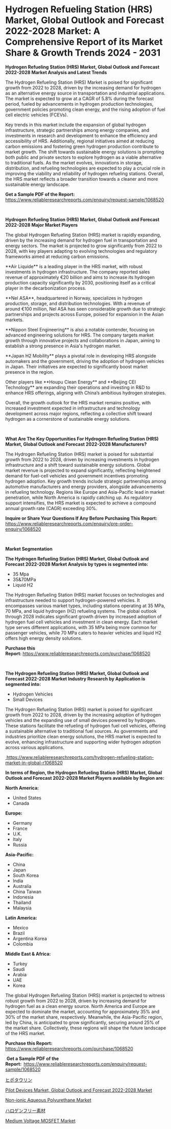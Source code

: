 <p><h1>Hydrogen Refueling Station (HRS) Market, Global Outlook and Forecast 2022-2028 Market: A Comprehensive Report of its Market Share & Growth Trends 2024 - 2031</h1></p><p><strong>Hydrogen Refueling Station (HRS) Market, Global Outlook and Forecast 2022-2028 Market Analysis and Latest Trends</strong></p>
<p><p>The Hydrogen Refueling Station (HRS) Market is poised for significant growth from 2022 to 2028, driven by the increasing demand for hydrogen as an alternative energy source in transportation and industrial applications. The market is expected to grow at a CAGR of 5.8% during the forecast period, fueled by advancements in hydrogen production technologies, government policies promoting clean energy, and the rising adoption of fuel cell electric vehicles (FCEVs). </p><p>Key trends in this market include the expansion of global hydrogen infrastructure, strategic partnerships among energy companies, and investments in research and development to enhance the efficiency and accessibility of HRS. Additionally, regional initiatives aimed at reducing carbon emissions and fostering green hydrogen production contribute to market growth. The shift towards sustainable energy solutions is prompting both public and private sectors to explore hydrogen as a viable alternative to traditional fuels. As the market evolves, innovations in storage, distribution, and refueling technologies are expected to play a crucial role in improving the viability and reliability of hydrogen refueling stations. Overall, the HRS market reflects a broader transition towards a cleaner and more sustainable energy landscape.</p></p>
<p><strong>Get a Sample PDF of the Report:&nbsp;</strong> <a href="https://www.reliableresearchreports.com/enquiry/request-sample/1068520">https://www.reliableresearchreports.com/enquiry/request-sample/1068520</a></p>
<p>&nbsp;</p>
<p><strong>Hydrogen Refueling Station (HRS) Market, Global Outlook and Forecast 2022-2028 Major Market Players</strong></p>
<p><p>The global Hydrogen Refueling Station (HRS) market is rapidly expanding, driven by the increasing demand for hydrogen fuel in transportation and energy sectors. The market is projected to grow significantly from 2022 to 2028, with key players adapting to evolving technologies and regulatory frameworks aimed at reducing carbon emissions.</p><p>**Air Liquide** is a leading player in the HRS market, with robust investments in hydrogen infrastructure. The company reported sales revenue of approximately €20 billion and aims to increase its hydrogen production capacity significantly by 2030, positioning itself as a critical player in the decarbonization process.</p><p>**Nel ASA**, headquartered in Norway, specializes in hydrogen production, storage, and distribution technologies. With a revenue of around €100 million, Nel ASA has seen considerable growth due to strategic partnerships and projects across Europe, poised for expansion in the Asian markets.</p><p>**Nippon Steel Engineering** is also a notable contender, focusing on advanced engineering solutions for HRS. The company targets market growth through innovative projects and collaborations in Japan, aiming to establish a strong presence in Asia's hydrogen market.</p><p>**Japan H2 Mobility** plays a pivotal role in developing HRS alongside automakers and the government, driving the adoption of hydrogen vehicles in Japan. Their initiatives are expected to significantly boost market presence in the region.</p><p>Other players like **Houpu Clean Energy** and **Beijing CEI Technology** are expanding their operations and investing in R&D to enhance HRS offerings, aligning with China’s ambitious hydrogen strategies.</p><p>Overall, the growth outlook for the HRS market remains positive, with increased investment expected in infrastructure and technology development across major regions, reflecting a collective shift toward hydrogen as a cornerstone of sustainable energy solutions.</p></p>
<p>&nbsp;</p>
<p><strong>What Are The Key Opportunities For Hydrogen Refueling Station (HRS) Market, Global Outlook and Forecast 2022-2028 Manufacturers?</strong></p>
<p><p>The Hydrogen Refueling Station (HRS) market is poised for substantial growth from 2022 to 2028, driven by increasing investments in hydrogen infrastructure and a shift toward sustainable energy solutions. Global market revenue is projected to expand significantly, reflecting heightened demand for fuel-cell vehicles and government incentives promoting hydrogen adoption. Key growth trends include strategic partnerships among automotive manufacturers and energy providers, alongside advancements in refueling technology. Regions like Europe and Asia-Pacific lead in market penetration, while North America is rapidly catching up. As regulatory support intensifies, the HRS market is expected to achieve a compound annual growth rate (CAGR) exceeding 30%.</p></p>
<p><strong>Inquire or Share Your Questions If Any Before Purchasing This Report:</strong> <a href="https://www.reliableresearchreports.com/enquiry/pre-order-enquiry/1068520">https://www.reliableresearchreports.com/enquiry/pre-order-enquiry/1068520</a></p>
<p>&nbsp;</p>
<p><strong>Market Segmentation</strong></p>
<p><strong>The Hydrogen Refueling Station (HRS) Market, Global Outlook and Forecast 2022-2028 Market Analysis by types is segmented into:</strong></p>
<p><ul><li>35 Mpa</li><li>35&70MPa</li><li>Liquid H2</li></ul></p>
<p><p>The Hydrogen Refueling Station (HRS) market focuses on technologies and infrastructure needed to support hydrogen-powered vehicles. It encompasses various market types, including stations operating at 35 MPa, 70 MPa, and liquid hydrogen (H2) refueling systems. The global outlook through 2028 indicates significant growth driven by increased adoption of hydrogen fuel cell vehicles and investment in clean energy. Each market type serves different applications, with 35 MPa being more common for passenger vehicles, while 70 MPa caters to heavier vehicles and liquid H2 offers high energy density solutions.</p></p>
<p><strong>Purchase this Report:&nbsp;</strong><a href="https://www.reliableresearchreports.com/purchase/1068520">https://www.reliableresearchreports.com/purchase/1068520</a></p>
<p>&nbsp;</p>
<p><strong>The Hydrogen Refueling Station (HRS) Market, Global Outlook and Forecast 2022-2028 Market Industry Research by Application is segmented into:</strong></p>
<p><ul><li>Hydrogen Vehicles</li><li>Small Devices</li></ul></p>
<p><p>The Hydrogen Refueling Station (HRS) market is poised for significant growth from 2022 to 2028, driven by the increasing adoption of hydrogen vehicles and the expanding use of small devices powered by hydrogen. These stations facilitate the refueling of hydrogen fuel cell vehicles, offering a sustainable alternative to traditional fuel sources. As governments and industries prioritize clean energy solutions, the HRS market is expected to evolve, enhancing infrastructure and supporting wider hydrogen adoption across various applications.</p></p>
<p><a href="https://www.reliableresearchreports.com/hydrogen-refueling-station-market-in-global-r1068520">&nbsp;https://www.reliableresearchreports.com/hydrogen-refueling-station-market-in-global-r1068520</a></p>
<p><strong>In terms of Region, the Hydrogen Refueling Station (HRS) Market, Global Outlook and Forecast 2022-2028 Market Players available by Region are:</strong></p>
<p>
    <p> <strong> North America: </strong>
        <ul>
            <li>United States</li>
            <li>Canada</li>
        </ul>
        </p> 
    <p> <strong> Europe: </strong>
        <ul>
            <li>Germany</li>
            <li>France</li>
            <li>U.K.</li>
            <li>Italy</li>
            <li>Russia</li>
        </ul>
        </p> 
    <p> <strong> Asia-Pacific: </strong>
        <ul>
            <li>China</li>
            <li>Japan</li>
            <li>South Korea</li>
            <li>India</li>
            <li>Australia</li>
            <li>China Taiwan</li>
            <li>Indonesia</li>
            <li>Thailand</li>
            <li>Malaysia</li>
        </ul>
        </p> 
    <p> <strong> Latin America: </strong>
        <ul>
            <li>Mexico</li>
            <li>Brazil</li>
            <li>Argentina Korea</li>
            <li>Colombia</li>
        </ul>
        </p> 
    <p> <strong> Middle East & Africa: </strong>
        <ul>
            <li>Turkey</li>
            <li>Saudi</li>
            <li>Arabia</li>
            <li>UAE</li>
            <li>Korea</li>
        </ul>
    </p>
    </p>
<p><p>The global Hydrogen Refueling Station (HRS) market is projected to witness robust growth from 2022 to 2028, driven by increasing demand for hydrogen fuel as a clean energy source. North America and Europe are expected to dominate the market, accounting for approximately 35% and 30% of the market share, respectively. Meanwhile, the Asia-Pacific region, led by China, is anticipated to grow significantly, securing around 25% of the market share. Collectively, these regions will shape the future landscape of the HRS market.</p></p>
<p><strong>Purchase this Report: </strong><a href="https://www.reliableresearchreports.com/purchase/1068520">https://www.reliableresearchreports.com/purchase/1068520</a></p>
<p>&nbsp;<strong>Get a Sample PDF of the Report:&nbsp;&nbsp;</strong><a href="https://www.reliableresearchreports.com/enquiry/request-sample/1068520">https://www.reliableresearchreports.com/enquiry/request-sample/1068520</a></p>
<p><strong></strong></p>
<p><p><a href="https://medium.com/@mayeuwjvassey/2024%E5%B9%B4%E3%81%8B%E3%82%892031%E5%B9%B4%E3%81%BE%E3%81%A7%E3%81%AE%E3%83%8F%E3%82%A4%E3%83%9D%E3%82%BF%E3%82%A6%E3%83%AA%E3%83%B3%E5%B8%82%E5%A0%B4%E3%82%B7%E3%82%A7%E3%82%A2%E3%81%8A%E3%82%88%E3%81%B3%E7%AB%B6%E4%BA%89%E7%92%B0%E5%A2%83%E3%81%AB%E9%96%A2%E3%81%99%E3%82%8B%E6%B4%9E%E5%AF%9F-80bcf2132bae">ヒポタウリン</a></p><p><a href="https://github.com/AKSHATREPORTPRIME/Market-Research-Report-List-6/blob/main/pilot-devices-market-global-outlook-and-forecast-2022-2028-market.md">Pilot Devices Market, Global Outlook and Forecast 2022-2028 Market</a></p><p><a href="https://issuu.com/reportprime-2/docs/non-ionic-aqueous-polyurethane-mark_cec3edfe2238e2">Non-ionic Aqueous Polyurethane Market</a></p><p><a href="https://medium.com/@gordonjast2023/%E3%83%8F%E3%83%AD%E3%82%B2%E3%83%B3%E3%83%95%E3%83%AA%E3%83%BC%E6%9D%90%E6%96%99%E5%B8%82%E5%A0%B4%E3%81%AE%E6%B7%B1%E6%8E%98%E3%82%8A-%E3%83%88%E3%83%AC%E3%83%B3%E3%83%89-%E5%B8%82%E5%A0%B4%E3%82%BB%E3%82%B0%E3%83%A1%E3%83%B3%E3%83%86%E3%83%BC%E3%82%B7%E3%83%A7%E3%83%B3-%E7%AB%B6%E5%90%88%E5%88%86%E6%9E%90-36e859b98735">ハロゲンフリー素材</a></p><p><a href="https://medium.com/@charlesporter2662/medium-voltage-mosfet-market-share-size-trends-industry-analysis-report-by-application-energy-dc5fe6b0654a">Medium Voltage MOSFET Market</a></p></p>
